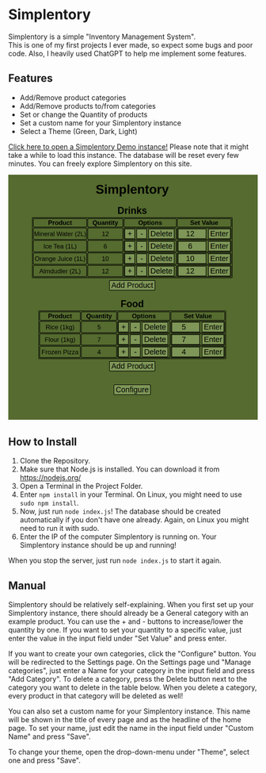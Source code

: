 # Simplentory
Simplentory is a simple "Inventory Management System".  
This is one of my first projects I ever made, so expect some bugs and poor code. Also, I heavily used ChatGPT to help me implement some features.

## Features
+ Add/Remove product categories
+ Add/Remove products to/from categories
+ Set or change the Quantity of products
+ Set a custom name for your Simplentory instance
+ Select a Theme (Green, Dark, Light)

[Click here to open a Simplentory Demo instance!](https://simplentory-demo.onrender.com/) Please note that it might take a while to load this instance.
The database will be reset every few minutes. You can freely explore Simplentory on this site.

![Screenshot from the Home page of Simplentory](https://github.com/manolol1/Simplentory/blob/main/simplentory.png)

## How to Install
1. Clone the Repository.
2. Make sure that Node.js is installed. You can download it from https://nodejs.org/
3. Open a Terminal in the Project Folder.
4. Enter ```npm install``` in your Terminal. On Linux, you might need to use ```sudo npm install```.
5. Now, just run ```node index.js```! The database should be created automatically if you don't have one already. Again, on Linux you might need to run it with sudo.
6. Enter the IP of the computer Simplentory is running on. Your Simplentory instance should be up and running!

When you stop the server, just run ```node index.js``` to start it again.

## Manual
Simplentory should be relatively self-explaining.
When you first set up your Simplentory instance, there should already be a General category with an example product.
You can use the + and - buttons to increase/lower the quantity by one. If you want to set your quantity to a specific value, just enter the value in the input field under "Set Value" and press enter.

If you want to create your own categories, click the "Configure" button. You will be redirected to the Settings page.
On the Settings page und "Manage categories", just enter a Name for your category in the input field and press "Add Category".
To delete a category, press the Delete button next to the category you want to delete in the table below.
When you delete a category, every product in that category will be deleted as well!

You can also set a custom name for your Simplentory instance. This name will be shown in the title of every page and as the headline of the home page.
To set your name, just edit the name in the input field under "Custom Name" and press "Save".

To change your theme, open the drop-down-menu under "Theme", select one and press "Save".
